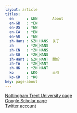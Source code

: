 ```yaml
---
layout: article
titles:
  en      : &EN       About
  en-GB   : *EN
  en-US   : *EN
  en-CA   : *EN
  en-AU   : *EN
  zh-Hans : &ZH_HANS  关于
  zh      : *ZH_HANS
  zh-CN   : *ZH_HANS
  zh-SG   : *ZH_HANS
  zh-Hant : &ZH_HANT  關於
  zh-TW   : *ZH_HANT
  zh-HK   : *ZH_HANT
  ko      : &KO       소개
  ko-KR   : *KO
key: page-about
---
```


[Nottingham Trent University page](https://www.ntu.ac.uk/staff-profiles/science-technology/conor-meehan)<br> 
[Google Scholar page](https://scholar.google.com/citations?user=hsM549AAAAAJ&hl=en)<br>
[Twitter account](https://twitter.com/con_meehan)<br>
